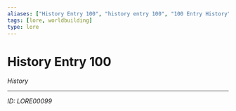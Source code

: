 ```yaml
---
aliases: ["History Entry 100", "history entry 100", "100 Entry History"]
tags: [lore, worldbuilding]
type: lore
---
```


# History Entry 100

*History*

---
*ID: LORE00099*
